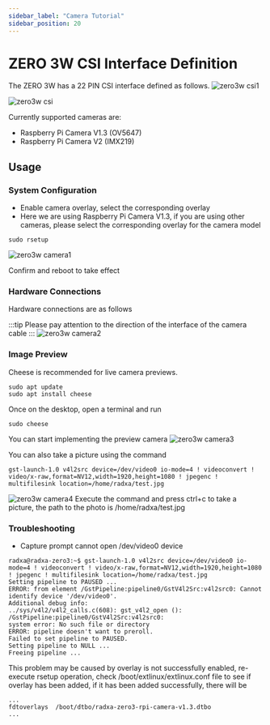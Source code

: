 ```yaml
---
sidebar_label: "Camera Tutorial"
sidebar_position: 20
---
```


# ZERO 3W CSI Interface Definition

The ZERO 3W has a 22 PIN CSI interface defined as follows.
![zero3w csi1 ](/img/zero/zero3w/zero3w-csi1.webp)

![zero3w csi ](/img/zero/zero3w/zero3w-csi.webp)

Currently supported cameras are:

- Raspberry Pi Camera V1.3 (OV5647)
- Raspberry Pi Camera V2 (IMX219)

## Usage

### System Configuration

- Enable camera overlay, select the corresponding overlay
- Here we are using Raspberry Pi Camera V1.3, if you are using other cameras, please select the corresponding overlay for the camera model

```
sudo rsetup
```

![zero3w camera1 ](/img/zero/zero3w/zero3w-camera1.webp)

Confirm and reboot to take effect

### Hardware Connections

Hardware connections are as follows

:::tip
Please pay attention to the direction of the interface of the camera cable
:::
![zero3w camera2 ](/img/zero/zero3w/zero3w-camera2.webp)

### Image Preview

Cheese is recommended for live camera previews.

```
sudo apt update
sudo apt install cheese
```

Once on the desktop, open a terminal and run

```
sudo cheese
```

You can start implementing the preview camera
![zero3w camera3 ](/img/zero/zero3w/zero3w-camera3.webp)

You can also take a picture using the command

```
gst-launch-1.0 v4l2src device=/dev/video0 io-mode=4 ! videoconvert ! video/x-raw,format=NV12,width=1920,height=1080 ! jpegenc ! multifilesink location=/home/radxa/test.jpg
```

![zero3w camera4 ](/img/zero/zero3w/zero3w-camera4.webp)
Execute the command and press ctrl+c to take a picture, the path to the photo is /home/radxa/test.jpg

### Troubleshooting

- Capture prompt cannot open /dev/video0 device

```
radxa@radxa-zero3:~$ gst-launch-1.0 v4l2src device=/dev/video0 io-mode=4 ! videoconvert ! video/x-raw,format=NV12,width=1920,height=1080 ! jpegenc ! multifilesink location=/home/radxa/test.jpg
Setting pipeline to PAUSED ...
ERROR: from element /GstPipeline:pipeline0/GstV4l2Src:v4l2src0: Cannot identify device '/dev/video0'.
Additional debug info:
../sys/v4l2/v4l2_calls.c(608): gst_v4l2_open (): /GstPipeline:pipeline0/GstV4l2Src:v4l2src0:
system error: No such file or directory
ERROR: pipeline doesn't want to preroll.
Failed to set pipeline to PAUSED.
Setting pipeline to NULL ...
Freeing pipeline ...
```

This problem may be caused by overlay is not successfully enabled, re-execute rsetup operation, check /boot/extlinux/extlinux.conf file to see if overlay has been added, if it has been added successfully, there will be

```
...
fdtoverlays  /boot/dtbo/radxa-zero3-rpi-camera-v1.3.dtbo
...
```
